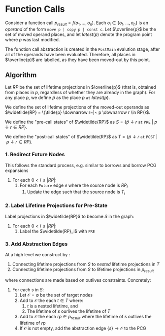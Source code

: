 # Function Calls

Consider a function call $p_{\mathit{result}} = f(o_1, \ldots, o_n)$. Each $o_i
\in \{o_1, \ldots, o_n\}$ is an *operand* of the form  `move p | copy p | const
c`.
Let $\overline{p}$ be the set of moved operand places, and let
$\mathit{latest}(p)$ denote the program point where $p$ was last modified.

The function call abstraction is created in the `PostMain` evalution stage,
after all of the operands have been evaluated. Therefore, all places in
$\overline{p}$ are labelled, as they have been moved-out by this point.

## Algorithm

Let $RP$ be the set of lifetime projections in $\overline{p}$ (that is, obtained
from places in $p$, regardless of whether they are already in the graph). For
any place $p$, we define $\tilde{p}$ as the place
$p~\mathtt{at}~\mathit{latest}(p)$.

We define the set of lifetime projections of the moved-out operands as
$\widetilde{RP} = \{\tilde{p} \downarrow r~|~ p \downarrow r \in RP\}$.

We define the "pre-call states" of $\widetilde{RP}$ as $S = \{\tilde{p} \downarrow r~ \mathtt{at~PRE}~|~ p \downarrow r \in RP\}$.

We define  the "post-call states" of $\widetilde{RP}$ as $T = \{\tilde{p} \downarrow r~ \mathtt{at~POST}~|~ p \downarrow r \in RP\}$.

### 1. Redirect Future Nodes

This follows the standard process, e.g. similar to borrows and borrow PCG expansions

1. For each $0 < i \leqslant |RP|$:
   1. For each `Future` edge $e$ where the source node is $RP_i$
      1. Update the edge such that the source node is $T_i$

### 2. Label Lifetime Projections for Pre-State

Label projections in $\widetilde{RP}$ to become $S$ in the graph:

1. For each $0 < i \leqslant |RP|$:
   1. Label the $\widetilde{RP}_i$ with $\texttt{PRE}$

### 3. Add Abstraction Edges

At a high level we construct by :
 1. Connecting lifetime projections from $S$ to *nested* lifetime projections in $T$
 2. Connecting lifetime projections from $S$ to lifetime projections in $p_\textit{result}$

where connections are made based on outlives constraints. Concretely:

1. For each $s$ in $S$:
   1. Let $\mathcal{O} = \emptyset$ be the set of target nodes
   2. Add to $\mathcal{O}$ the each $t \in T$ where:
      1. $t$ is a nested lifetime, and
      2. The lifetime of $s$ ourlives the lifetime of $T$
   3. Add to $\mathcal{O}$ the each $rp \in p_{result}$ where the lifetime of $s$ outlives the lifetime of $rp$
   4. If $\mathcal{O}$ is not empty, add the abstraction edge $\{s\} \rightarrow \mathcal{O}$ to the PCG
